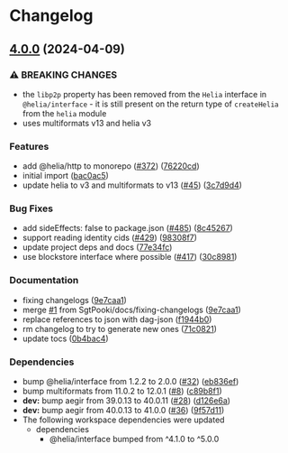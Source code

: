 # Changelog

## [4.0.0](https://github.com/SgtPooki/helia/compare/dag-json-v3.0.2...dag-json-v4.0.0) (2024-04-09)


### ⚠ BREAKING CHANGES

* the `libp2p` property has been removed from the `Helia` interface in `@helia/interface` - it is still present on the return type of `createHelia` from the `helia` module
* uses multiformats v13 and helia v3

### Features

* add @helia/http to monorepo ([#372](https://github.com/SgtPooki/helia/issues/372)) ([76220cd](https://github.com/SgtPooki/helia/commit/76220cd5adf45af7fa61fd0a1321de4722b744d6))
* initial import ([bac0ac5](https://github.com/SgtPooki/helia/commit/bac0ac5f2778f16a3d8219c73a3e6f0665adf3dd))
* update helia to v3 and multiformats to v13 ([#45](https://github.com/SgtPooki/helia/issues/45)) ([3c7d9d4](https://github.com/SgtPooki/helia/commit/3c7d9d4a8e74e1a808c265fbc6ecbdc24f0f3da9))


### Bug Fixes

* add sideEffects: false to package.json ([#485](https://github.com/SgtPooki/helia/issues/485)) ([8c45267](https://github.com/SgtPooki/helia/commit/8c45267a474ab10b2faadfebdab33cfe446e8c03))
* support reading identity cids ([#429](https://github.com/SgtPooki/helia/issues/429)) ([98308f7](https://github.com/SgtPooki/helia/commit/98308f77488b8196b2d18f78f05ecd2d37456834))
* update project deps and docs ([77e34fc](https://github.com/SgtPooki/helia/commit/77e34fc115cbfb82585fd954bcf389ecebf655bc))
* use blockstore interface where possible ([#417](https://github.com/SgtPooki/helia/issues/417)) ([30c8981](https://github.com/SgtPooki/helia/commit/30c8981934ffba72d572a7b8b2712ec93b7f4d31))


### Documentation

* fixing changelogs ([9e7caa1](https://github.com/SgtPooki/helia/commit/9e7caa10e85a00b41482c4165f2d83d39668e46d))
* merge [#1](https://github.com/SgtPooki/helia/issues/1) from SgtPooki/docs/fixing-changelogs ([9e7caa1](https://github.com/SgtPooki/helia/commit/9e7caa10e85a00b41482c4165f2d83d39668e46d))
* replace references to json with dag-json ([f1944b0](https://github.com/SgtPooki/helia/commit/f1944b04271a599eee987d56d4d8506eaeb8a69d))
* rm changelog to try to generate new ones ([71c0821](https://github.com/SgtPooki/helia/commit/71c0821d43e725961cd381070c0dc37846e305fe))
* update tocs ([0b4bac4](https://github.com/SgtPooki/helia/commit/0b4bac4583f790686ceaf89f2f2ab6642677c4fd))


### Dependencies

* bump @helia/interface from 1.2.2 to 2.0.0 ([#32](https://github.com/SgtPooki/helia/issues/32)) ([eb836ef](https://github.com/SgtPooki/helia/commit/eb836ef15f6bc754fbab4fdbe47c76f5492a56d9))
* bump multiformats from 11.0.2 to 12.0.1 ([#8](https://github.com/SgtPooki/helia/issues/8)) ([c89b8f1](https://github.com/SgtPooki/helia/commit/c89b8f12d700f0e23dc574cc32f7726d9c9558de))
* **dev:** bump aegir from 39.0.13 to 40.0.11 ([#28](https://github.com/SgtPooki/helia/issues/28)) ([d126e6a](https://github.com/SgtPooki/helia/commit/d126e6a3c845f25a4910c18fa476304d8534be91))
* **dev:** bump aegir from 40.0.13 to 41.0.0 ([#36](https://github.com/SgtPooki/helia/issues/36)) ([9f57d11](https://github.com/SgtPooki/helia/commit/9f57d11e461a3b1fddbc2a92e225d31eee56613c))
* The following workspace dependencies were updated
  * dependencies
    * @helia/interface bumped from ^4.1.0 to ^5.0.0
